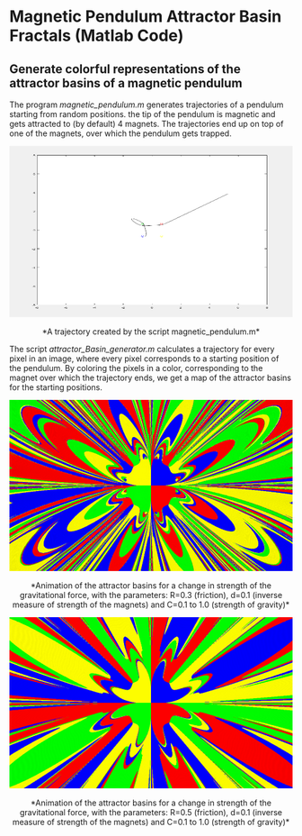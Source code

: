 # Magnetic Pendulum Attractor Basin Fractals (Matlab Code)
## Generate colorful representations of the attractor basins of a magnetic pendulum

The program *magnetic_pendulum.m* generates trajectories of a pendulum starting from random positions. the tip of the pendulum is magnetic and gets attracted to (by default) 4 magnets. 
The trajectories end up on top of one of the magnets, over which the pendulum gets trapped. 

<p align="center">
<img src="https://github.com/Ntropic/Physics/blob/master/Magnetic_Pendulum_Attractor_Fractal/trajectory.png?raw=true" width="540" height="304" />
</p>
<p align="center">
*A trajectory created by the script magnetic_pendulum.m*
</p>

The script *attractor_Basin_generator.m* calculates a trajectory for every pixel in an image, where every pixel corresponds to a starting position of the pendulum. By coloring the pixels in a color, corresponding to the magnet over which the trajectory ends, we get a map of the attractor basins for the starting positions.

<p align="center">
<img src="https://github.com/Ntropic/Physics/blob/master/Magnetic_Pendulum_Attractor_Fractal/magnetic_pendulum_attractor_1080_608_0_0_8_0.3_0.1.gif?raw=true" width="540" height="304" />
</p>
<p align="center"> 
*Animation of the attractor basins for a change in strength of the gravitational force, with the parameters: R=0.3 (friction), d=0.1 (inverse measure of strength of the magnets) and C=0.1 to 1.0 (strength of gravity)*
</p>

<p align="center">
<img src="https://github.com/Ntropic/Physics/blob/master/Magnetic_Pendulum_Attractor_Fractal/magnetic_pendulum_attractor_1080_608_0_0_8_0.5_0.1.gif?raw=true" width="540" height="304" />
</p>
<p align="center"> 
*Animation of the attractor basins for a change in strength of the gravitational force, with the parameters: R=0.5 (friction), d=0.1 (inverse measure of strength of the magnets) and C=0.1 to 1.0 (strength of gravity)*
</p>
